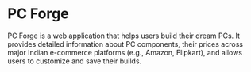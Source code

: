 # **PC Forge**

PC Forge is a web application that helps users build their dream PCs. It provides detailed information about PC components, their prices across major Indian e-commerce platforms (e.g., Amazon, Flipkart), and allows users to customize and save their builds.

